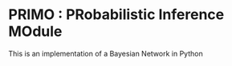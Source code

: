 PRIMO : PRobabilistic Inference MOdule
========

This is an implementation of a Bayesian Network in Python
